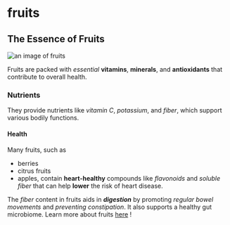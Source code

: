 # fruits
## The Essence of Fruits

![an image of fruits](https://www.google.com/search?client=ms-android-huawei-rev1&sca_esv=557388832&sxsrf=AB5stBhU3-jtCVxAQ8HBSmeQAWPgwrVVmw:1692182884516&q=fruits&tbm=isch&source=lnms&sa=X&ved=2ahUKEwinvee9gOGAAxUKRKQEHR6oCB4Q0pQJegQICxAB&biw=360&bih=657&dpr=3#imgrc=Dxu1jxSw1AV7IM) 

Fruits are packed with *essential* **vitamins**, **minerals**, and **antioxidants** that contribute to overall health. 

### Nutrients

They provide nutrients like *vitamin C*, *potassium*, and *fiber*, which support various bodily functions.

#### Health

Many fruits, such as 
- berries
- citrus fruits
- apples,
  contain **heart-healthy** compounds like *flavonoids* and *soluble fiber* that can help **lower** the risk of heart disease.

The *fiber* content in fruits aids in ***digestion*** by promoting *regular bowel movements* and *preventing constipation*. It also supports a healthy gut microbiome.
Learn more about fruits [here](https://www.medicalnewstoday.com/articles/324431) !
